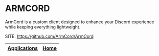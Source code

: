 # ARMCORD

 ArmCord is a custom client designed to enhance your Discord experience 
 while keeping everything lightweight. 

 SITE: https://github.com/ArmCord/ArmCord

 | [Applications](https://portable-linux-apps.github.io/apps.html) | [Home](https://portable-linux-apps.github.io)
 | --- | --- |
